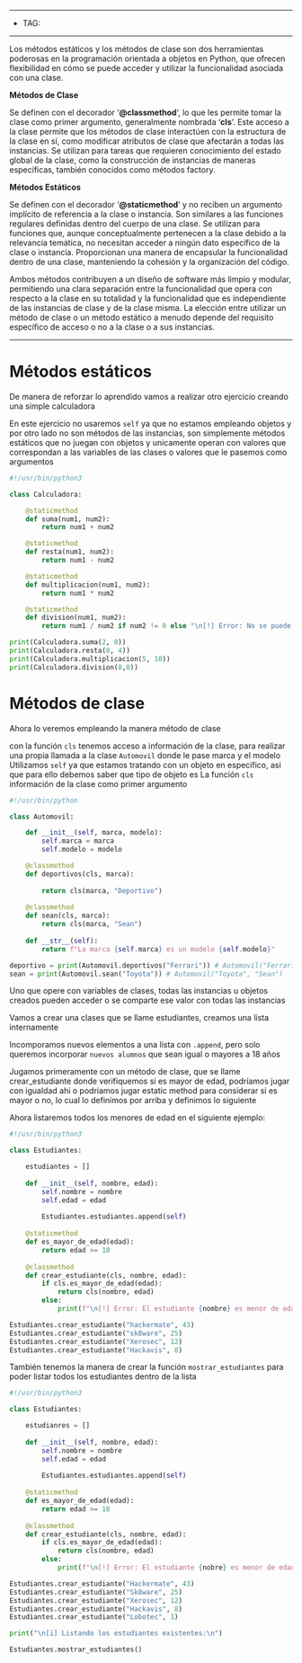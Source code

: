 

----
- TAG:
----

Los métodos estáticos y los métodos de clase son dos herramientas poderosas en la programación orientada a objetos en Python, que ofrecen flexibilidad en cómo se puede acceder y utilizar la funcionalidad asociada con una clase.

**Métodos de Clase**

Se definen con el decorador ‘**@classmethod**‘, lo que les permite tomar la clase como primer argumento, generalmente nombrada ‘**cls**‘. Este acceso a la clase permite que los métodos de clase interactúen con la estructura de la clase en sí, como modificar atributos de clase que afectarán a todas las instancias. Se utilizan para tareas que requieren conocimiento del estado global de la clase, como la construcción de instancias de maneras específicas, también conocidos como métodos factory.

**Métodos Estáticos**

Se definen con el decorador ‘**@staticmethod**‘ y no reciben un argumento implícito de referencia a la clase o instancia. Son similares a las funciones regulares definidas dentro del cuerpo de una clase. Se utilizan para funciones que, aunque conceptualmente pertenecen a la clase debido a la relevancia temática, no necesitan acceder a ningún dato específico de la clase o instancia. Proporcionan una manera de encapsular la funcionalidad dentro de una clase, manteniendo la cohesión y la organización del código.

Ambos métodos contribuyen a un diseño de software más limpio y modular, permitiendo una clara separación entre la funcionalidad que opera con respecto a la clase en su totalidad y la funcionalidad que es independiente de las instancias de clase y de la clase misma. La elección entre utilizar un método de clase o un método estático a menudo depende del requisito específico de acceso o no a la clase o a sus instancias.

---
# Métodos estáticos

De manera de reforzar lo aprendido vamos a realizar otro ejercicio creando una simple calculadora

En este ejercicio no usaremos `self` ya que no estamos empleando objetos y por otro lado no son métodos de las instancias, son simplemente métodos estáticos que no juegan con objetos y unicamente operan con valores que correspondan a las variables de las clases o valores que le pasemos como argumentos

```python
#!/usr/bin/python3

class Calculadora:

	@staticmethod
	def suma(num1, num2):
		return num1 + num2

	@staticmethod
	def resta(num1, num2):
		return num1 - num2

	@staticmethod
	def multiplicacion(num1, num2):
		return num1 * num2

	@staticmethod
	def division(num1, num2):
		return num1 / num2 if num2 != 0 else "\n[!] Error: No se puede dividir un número entre cero\n"

print(Calculadora.suma(2, 8))
print(Calculadora.resta(8, 4))
print(Calculadora.multiplicacion(5, 10))
print(Calculadora.division(8,0))
```

# Métodos de clase

Ahora lo veremos empleando la manera método de clase 

con la función `cls` tenemos acceso a información de la clase, para realizar una propia llamada a la clase `Automovil` donde le pase marca y el modelo
Utilizamos `self` ya que estamos tratando con un objeto en especifico, asi que para ello debemos saber que tipo de objeto es 
La función `cls` información de la clase como primer argumento

```python
#!/usr/bin/python

class Automovil:

	def __init__(self, marca, modelo):
		self.marca = marca
		self.modelo = modelo

	@classmethod
	def deportivos(cls, marca):
		
		return cls(marca, "Deportivo")
		
	@classmethod
	def sean(cls, marca):
		return cls(marca, "Sean")
		
	def __str__(self):
		return f"La marca {self.marca} es un modelo {self.modelo}"

deportivo = print(Automovil.deportivos("Ferrari")) # Automovil("Ferrari", "Deportivo")
sean = print(Automovil.sean("Toyota")) # Automovil("Toyota", "Sean")
```


Uno que opere con variables de clases, todas las instancias u objetos creados pueden acceder o se comparte ese valor con todas las instancias

Vamos a crear una clases que se llame estudiantes, creamos una lista internamente 

Incomporamos nuevos elementos a una lista con `.append`, pero solo queremos incorporar `nuevos alumnos` que sean igual o mayores a 18 años 

Jugamos primeramente con un método de clase, que se llame crear_estudiante donde verifiquemos si es mayor de edad, podríamos jugar con igualdad ahi o podríamos jugar estatic method para considerar si es mayor o no, lo cual lo definimos por arriba y definimos lo siguiente

Ahora listaremos todos los menores de edad en el siguiente ejemplo:

```python
#!/usr/bin/python3

class Estudiantes:

	estudiantes = []
	
	def __init__(self, nombre, edad):
		self.nombre = nombre
		self.edad = edad
		
		Estudiantes.estudiantes.append(self)
		
	@staticmethod
	def es_mayor_de_edad(edad):
		return edad >= 18
		
	@classmethod
	def crear_estudiante(cls, nombre, edad):
		if cls.es_mayor_de_edad(edad):
			return cls(nombre, edad)
		else:
			print(f"\n[!] Error: El estudiante {nombre} es menor de edad\n")

Estudiantes.crear_estudiante("hackermate", 43)
Estudiantes.crear_estudiante("sk8ware", 25)
Estudiantes.crear_estudiante("Xerosec", 12)
Estudiantes.crear_estudiante("Hackavis", 8)
```


También tenemos la manera de crear la función `mostrar_estudiantes` para poder listar todos los estudiantes dentro de la lista 

```python
#!/usr/bin/python3

class Estudiantes:

	estudianres = []
	
	def __init__(self, nombre, edad):
		self.nombre = nombre
		self.edad = edad 
		
		Estudiantes.estudiantes.append(self)
		
	@staticmethod
	def es_mayor_de_edad(edad):
		return edad >= 18 
		
	@classmethod
	def crear_estudiante(cls, nombre, edad):
		if cls.es_mayor_de_edad(edad):
			return cls(nombre, edad)
		else:
			print(f"\n[!] Error: El estudiante {nobre} es menor de edad")

Estudiantes.crear_estudiante("Hackermate", 43)
Estudiantes.crear_estudiante("Sk8ware", 25)
Estudiantes.crear_estudiante("Xerosec", 12)
Estudiantes.crear_estudiante("Hackavis", 8)
Estudiantes.crear_estudiante("Lobotec", 1)

print("\n[i] Listando los estudiantes existentes:\n")

Estudiantes.mostrar_estudiantes()
```


